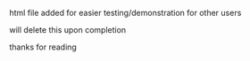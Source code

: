 html file added for easier testing/demonstration for other users

will delete this upon completion

thanks for reading
